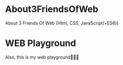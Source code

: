 # About3FriendsOfWeb
 About 3 Friends Of Web (Html, CSS, JavaScript(+ES6))
 
# WEB Playground
 Also, this is my web playground🤸🏻‍♀️

